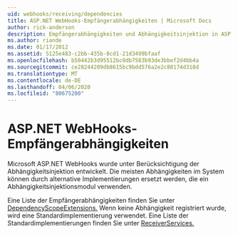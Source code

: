 ```yaml
---
uid: webhooks/receiving/dependencies
title: ASP.NET WebHooks-Empfängerabhängigkeiten | Microsoft Docs
author: rick-anderson
description: Empfängerabhängigkeiten und Abhängigkeitsinjektion in ASP.NET WebHooks.
ms.author: riande
ms.date: 01/17/2012
ms.assetid: 5125e483-c2bb-435b-8cd1-21d3499bfaaf
ms.openlocfilehash: b50442b3d95512bc0db7583b93de3bbef2d4bb4a
ms.sourcegitcommit: ce28244209db8615bc9bdd576a2e2c88174d318d
ms.translationtype: MT
ms.contentlocale: de-DE
ms.lasthandoff: 04/06/2020
ms.locfileid: "80675200"
---
```

# <a name="aspnet-webhooks-receiver-dependencies"></a>ASP.NET WebHooks-Empfängerabhängigkeiten

Microsoft ASP.NET WebHooks wurde unter Berücksichtigung der Abhängigkeitsinjektion entwickelt. Die meisten Abhängigkeiten im System können durch alternative Implementierungen ersetzt werden, die ein Abhängigkeitsinjektionsmodul verwenden.

Eine Liste der Empfängerabhängigkeiten finden Sie unter [DependencyScopeExtensions.](https://github.com/aspnet/aspnetWebHooks/blob/master/src/Microsoft.AspNet.WebHooks.Receivers/Extensions/DependencyScopeExtensions.cs) Wenn keine Abhängigkeit registriert wurde, wird eine Standardimplementierung verwendet. Eine Liste der Standardimplementierungen finden Sie unter [ReceiverServices.](https://github.com/aspnet/aspnetWebHooks/blob/master/src/Microsoft.AspNet.WebHooks.Receivers/Services/ReceiverServices.cs)
